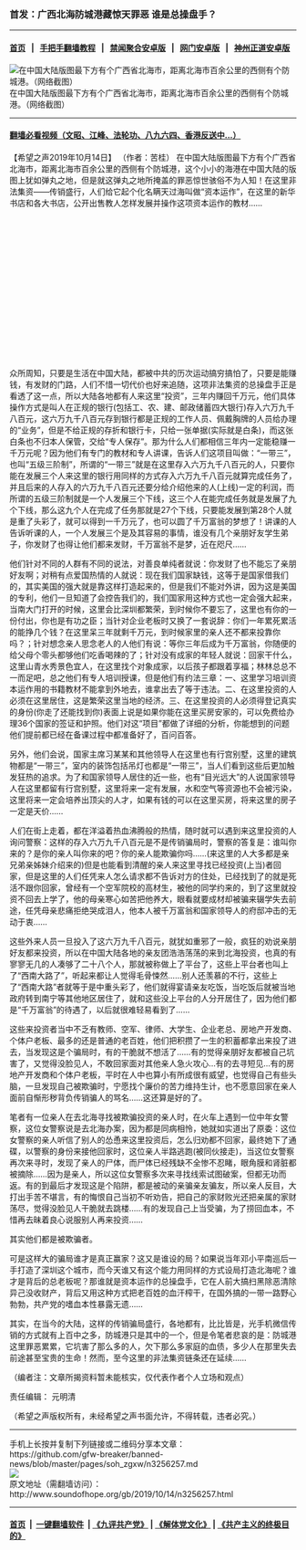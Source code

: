 ### 首发：广西北海防城港藏惊天罪恶 谁是总操盘手？
------------------------

#### [首页](https://github.com/gfw-breaker/banned-news/blob/master/README.md) &nbsp;&nbsp;|&nbsp;&nbsp; [手把手翻墙教程](https://github.com/gfw-breaker/guides/wiki) &nbsp;&nbsp;|&nbsp;&nbsp; [禁闻聚合安卓版](https://github.com/gfw-breaker/bn-android) &nbsp;&nbsp;|&nbsp;&nbsp; [网门安卓版](https://github.com/oGate2/oGate) &nbsp;&nbsp;|&nbsp;&nbsp; [神州正道安卓版](https://github.com/SzzdOgate/update) 



<div class="zhidingtu">
 <div class="ar-wrap-3x2">
  <img alt="在中国大陆版图最下方有个广西省北海市，距离北海市百余公里的西侧有个防城港。（网络截图）" class="ar-wrap-inside-fill" src="http://img.soundofhope.org/2019/10/4f72f8d5-1790-4e33-a71d-1b3966c54cea-800x533-600x400.jpg"/>
 </div>
 <div class="caption">
  在中国大陆版图最下方有个广西省北海市，距离北海市百余公里的西侧有个防城港。（网络截图）
 </div>
</div>
<hr/>


#### [翻墙必看视频（文昭、江峰、法轮功、八九六四、香港反送中...）](https://github.com/gfw-breaker/banned-news/blob/master/pages/links.md)

<div class="content">
 <p>
  <span class="content-info-date">
   【希望之声2019年10月14日】
  </span>
  <span class="content-info-type">
   （作者：苦桂）
  </span>
  在中国大陆版图最下方有个广西省北海市，距离北海市百余公里的西侧有个防城港，这个小小的海港在中国大陆的版图上犹如弹丸之地，但是就这弹丸之地所掩盖的罪恶惊世骇俗不为人知！在这里非法集资——传销盛行，人们给它起个化名瞒天过海叫做“资本运作”，在这里的新华书店和各大书店，公开出售教人怎样发展并操作这项资本运作的教材……
 </p>
 <div class="widget ad-300x250 ad-ecf">
  <!-- ZW30 Post Embed 300x250 1 -->
  <ins class="adsbygoogle" data-ad-client="ca-pub-1519518652909441" data-ad-slot="9768754376" style="display:inline-block;width:300px;height:250px">
  </ins>
 </div>
 <p>
  众所周知，只要是生活在中国大陆，都被中共的历次运动搞穷搞怕了，只要是能赚钱，有发财的门路，人们不惜一切代价也好来追随，这项非法集资的总操盘手正是看透了这一点，所以大陆各地都有人来这里“投资”，三年内赚回千万元，他们具体操作方式是叫人在正规的银行(包括工、农、建、邮政储蓄四大银行)存入六万九千八百元，这六万九千八百元存到银行都是正规的工作人员、佩戴胸牌的人员给办理的“业务”，但是不给正规的存折和银行卡，只给一张单据(实际就是白条)，而这张白条也不归本人保管，交给“专人保存”。那为什么人们都相信三年内一定能稳赚一千万元呢？因为他们有专门的教材和专人讲课，告诉人们这项目叫做：“一带三”，也叫“五级三阶制”，所谓的“一带三”就是在这里存入六万九千八百元的人，只要你能在发展三个人来这里的银行用同样的方式存入六万九千八百元就算完成任务了，并且后来的人存入的六万九千八百元还要分给介绍他来的人(上线)一定的利润，而所谓的五级三阶制就是一个人发展三个下线，这三个人在能完成任务就是发展了九个下线，那么这九个人在完成了任务那就是27个下线，只要能发展到第28个人就是重了头彩了，就可以得到一千万元了，也可以圆了千万富翁的梦想了！讲课的人告诉听课的人，一个人发展三个是及其容易的事情，谁没有几个亲朋好友学生弟子，你发财了也得让他们都来发财，千万富翁不是梦，近在咫尺……
 </p>
 <p>
  他们针对不同的人群有不同的说法，对善良单纯者就说：你发财了也不能忘了亲朋好友啊；对稍有点爱国热情的人就说：现在我们国家缺钱，这等于是国家借我们的，其实美国的强大就是靠这样打造起来的，但是我们不能对外讲，因为这是美国的专利，他们一旦知道了会控告我们的，我们国家用这种方式也一定会强大起来，当南大门打开的时候，这里会比深圳都繁荣，到时候你不要忘了，这里也有你的一份付出，你也是有功之臣；当针对企业老板时又换了一套说辞：你们一年累死累活的能挣几个钱？在这里呆三年就剩千万元，到时候家里的亲人还不都来投靠你吗？；针对想念亲人思念老人的人他们有说：等你三年后成为千万富翁，你随便的给父母个零头都够他们吃香喝辣的了；针对没有成家的年轻人就说：回家干什么，这里山青水秀景色宜人，在这里找个对象成家，以后孩子都跟着享福；林林总总不一而足吧，总之他们有专人培训授课，但是他们有约法三章：一、这里学习培训资本运作用的书籍教材不能拿到外地去，谁拿出去了等于违法。二、在这里投资的人必须在这里居住，这是繁荣这里当地的经济。三、在这里投资的人必须得登记真实的身份(你走了还能找到你)表面上说是如果你能在这里买房安家的，可以免费给办理36个国家的签证和护照。他们对这“项目”都做了详细的分析，你能想到的问题他们提前都已经在备课过程中都准备好了，百问百答。
 </p>
 <p>
  另外，他们会说，国家主席习某某和其他领导人在这里也有行宫别墅，这里的建筑物都是“一带三”，室内的装饰包括吊灯也都是“一带三”，当人们看到这些后更加触发狂热的追求。为了和国家领导人居住的近一些，也有“目光远大”的人说国家领导人在这里都留有行宫别墅，这里将来一定有发展，水和空气等资源也不会被污染，这里将来一定会培养出顶尖的人才，如果有钱的可以在这里买房，将来这里的房子一定是天价……
 </p>
 <p>
  人们在街上走着，都在洋溢着热血沸腾般的热情，随时就可以遇到来这里投资的人询问警察：这样的存入六万九千八百元是不是传销骗局时，警察的答复是：谁叫你来的？是你的亲人叫你来的吧？你的亲人能欺骗你吗……(来这里的人大多都是亲兄弟亲姊妹介绍来的)但是也能看到清醒的亲人来这里寻找已经投资(上当)者回家，但是这里的人们任凭来人怎么请求都不告诉对方的住处，已经找到了的就是死活不跟你回家，曾经有一个空军院校的高材生，被他的同学约来的，到了这里就投资不回去上学了，他的母亲寒心如苦把他养大，眼看就要成材却被骗来辍学失去前途，任凭母亲悲痛拒绝哭成泪人，他本人被千万富翁和国家领导人的府邸冲击的无动于衷……
 </p>
 <p>
  这些外来人员一旦投入了这六万九千八百元，就犹如重邪了一般，疯狂的劝说亲朋好友都来投资，所以在中国大陆各地的亲友团浩浩荡荡的来到北海投资，也真的有寥寥无几的人凑够了二十八个人，那就被称做上了平台了，这些上平台者也叫上了“西南大路了”，听起来都让人觉得毛骨悚然……别人还羡慕的不行，这些上了“西南大路”者就等于是中重头彩了，他们就得宴请亲友吃饭，当吃饭后就被当地政府转到南宁等其他地区居住了，就和这些没上平台的人分开居住了，因为他们都是“千万富翁”的待遇了，以后就很难轻易看到了……
 </p>
 <p>
  这些来投资者当中不乏有教师、空军、律师、大学生、企业老总、房地产开发商、个体户老板、最多的还是普通的老百姓，他们把积攒了一生的积蓄都拿出来投了进去，当发现这是个骗局时，有的干脆就不想活了……有的觉得亲朋好友都被自己坑害了，又觉得没脸见人，不敢回家面对其他亲人急火攻心…有的去寻短见…有的房地产开发商和个体户老板，平时在人中也算小有所成很有威望，也觉得自己有些头脑，一旦发现自己被欺骗时，宁愿找个廉价的苦力维持生计，也不愿意回家在亲人面前自惭形秽背负传销骗人的骂名……这还算是好的了。
 </p>
 <p>
  笔者有一位亲人在去北海寻找被欺骗投资的亲人时，在火车上遇到一位中年女警察，这位女警察说是去北海办案，因为都是同病相怜，她就如实道出了原委：这位女警察的亲人听信了别人的怂恿来这里投资后，怎么归劝都不回家，最终她下了通碟，以警察的身份来接他回家时，这位亲人半路逃跑(被同伙接走)，当这位女警察再次来寻时，发现了亲人的尸体，而尸体已经残缺不全惨不忍睹，眼角膜和肾脏都被摘除……因为是亲人，所以这位女警察多次来寻找线索试图破案，但都无功而返。有的到最后才发现这是个陷阱，都是被动的亲骗亲友骗友，所以亲人反目，大打出手苦不堪言，有的悔恨自己当初不听劝告，把自己的家财败光还把亲属的家财荡尽，觉得没脸见人干脆就去跳楼……有的发现自己上当受骗，为了捞回血本，不惜再去昧着良心说服别人再来投资……
 </p>
 <p>
  其实他们都是被欺骗者。
 </p>
 <div>
 </div>
 <p>
  可是这样大的骗局谁才是真正赢家？这又是谁设的局？如果说当年邓小平南巡后一手打造了深圳这个城市，而今天谁又有这个能力用同样的方式设局打造北海呢？谁才是背后的总老板呢？那谁就是资本运作的总操盘手，它在人前大搞扫黑除恶清除异己没收财产，背后又用这种方式把老百姓的血汗榨干，在国外搞的一带一路野心勃勃，共产党的嗜血本性暴露无遗……
 </p>
 <p>
  其实，在当今的大陆，这样的传销骗局盛行，各地都有，比比皆是，光手机微信传销的方式就有上百中之多，防城港只是其中的一个，但是令笔者悲哀的是：防城港这里罪恶累累，它坑害了那么多的人，欠下那么多家庭的血债，多少人在那里失去前途甚至宝贵的生命！然而，至今这里的非法集资链条还在延续……
 </p>
 <p>
 </p>
 <p>
  （编者注：文章所揭资料暂未能核实，仅代表作者个人立场和观点）
 </p>
 <div class="content-info-btm">
  <p class="content-info-zerenbianji">
   <span class="content-info-title">
    责任编辑：
   </span>
   <span class="content-info-content">
    元明清
   </span>
  </p>
  <p class="content-info-refernote">
   （希望之声版权所有，未经希望之声书面允许，不得转载，违者必究。）
  </p>
 </div>
</div>

<hr/>
手机上长按并复制下列链接或二维码分享本文章：<br/>
https://github.com/gfw-breaker/banned-news/blob/master/pages/soh_zgxw/n3256257.md <br/>
<a href='https://github.com/gfw-breaker/banned-news/blob/master/pages/soh_zgxw/n3256257.md'><img src='https://github.com/gfw-breaker/banned-news/blob/master/pages/soh_zgxw/n3256257.md.png'/></a> <br/>
原文地址（需翻墙访问）：http://www.soundofhope.org/gb/2019/10/14/n3256257.html


------------------------
#### [首页](https://github.com/gfw-breaker/banned-news/blob/master/README.md) &nbsp;|&nbsp; [一键翻墙软件](https://github.com/gfw-breaker/nogfw/blob/master/README.md) &nbsp;| [《九评共产党》](https://github.com/gfw-breaker/9ping.md/blob/master/README.md#九评之一评共产党是什么) | [《解体党文化》](https://github.com/gfw-breaker/jtdwh.md/blob/master/README.md) | [《共产主义的终极目的》](https://github.com/gfw-breaker/gczydzjmd.md/blob/master/README.md)


<img src='http://gfw-breaker.win/banned-news/pages/soh_zgxw/n3256257.md' width='0px' height='0px'/>